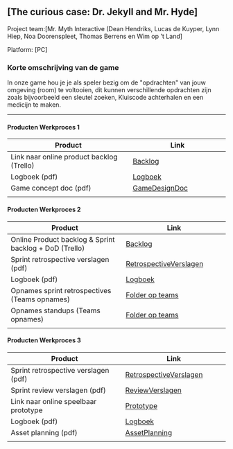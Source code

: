 ## [The curious case: Dr. Jekyll and Mr. Hyde]
Project team:[Mr. Myth Interactive (Dean Hendriks, Lucas de Kuyper, Lynn Hiep, Noa Doorenspleet, Thomas Berrens en Wim op 't Land]

Platform:
[PC]

### Korte omschrijving van de game
In onze game hou je je als speler bezig om de "opdrachten" van jouw omgeving (room) te voltooien, dit kunnen verschillende opdrachten zijn zoals bijvoorbeeld een sleutel zoeken, Kluiscode achterhalen en een medicijn te maken.

---
#### Producten Werkproces 1
| Product  | Link |
| ------ |  ------ |
| Link naar online product backlog (Trello) | [Backlog]
| Logboek (pdf)                             | [Logboek]
| Game concept doc (pdf)                    | [GameDesignDoc]
|<img width=500/>|<img width=300/>|
   
#### Producten Werkproces 2
| Product  | Link |
| ------ |  ------ |
| Online Product backlog & Sprint backlog + DoD (Trello)    | [Backlog]
| Sprint retrospective verslagen (pdf)                      | [RetrospectiveVerslagen]
| Logboek (pdf)                                             | [Logboek]
| Opnames sprint retrospectives (Teams opnames)             | [Folder op teams]
| Opnames standups (Teams opnames)                          | [Folder op teams]
|<img width=500/>|<img width=300/>|
   
#### Producten Werkproces 3
| Product  | Link |
| ------ |  ------ |
| Sprint retrospective verslagen (pdf)  | [RetrospectiveVerslagen]
| Sprint review verslagen (pdf)         | [ReviewVerslagen]
| Link naar online speelbaar prototype  | [Prototype]
| Logboek (pdf)                         | [Logboek]
| Asset planning (pdf)                  | [AssetPlanning]
|<img width=500/>|<img width=300/>|

   [Backlog]: <https://trello.com/b/QXpfaDhG/mythe>
   [Logboek]: <https://github.com/BerendWeij/agp_inlever_template/blob/master/producten/logboek.pdf>
   [GameDesignDoc]: <https://docs.google.com/document/d/1KJ5pYf9rNNln5HMkvXJd0IuAH0WYRVE-mMMZKdI6YgA/edit?usp=sharing>
   [RetrospectiveVerslagen]: <https://github.com/BerendWeij/agp_inlever_template/blob/master/producten/RetrospectiveVerslagen.pdf>
   [ReviewVerslagen]: <https://github.com/thomasberrens/jekkyl/blob/master/SprintReviews/sprintreview02_team08.pdf>
   [Prototype]: <https://we.tl/t-yAbACUpwOj>
   [Folder op teams]: <https://teams.microsoft.com/_#/school/files/Team%2008?threadId=19%3A7e4b71fc83d64f0b89fae06c5d2f6f81%40thread.tacv2&ctx=channel&context=Team%25208&rootfolder=%252Fteams%252FMytheGDGA2021-Team8%252FGedeelde%2520documenten%252FTeam%25208>
   [AssetPlanning]: <https://github.com/BerendWeij/agp_inlever_template/blob/master/producten/AssetPlanning.pdf>
   